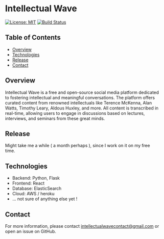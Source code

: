 # Intellectual Wave

[![License: MIT](https://img.shields.io/badge/License-MIT-green.svg)](https://opensource.org/licenses/MIT)
[![Build Status](https://travis-ci.com/username/projectname.svg?branch=master)](https://travis-ci.com/username/projectname)

## Table of Contents

- [Overview](#overview)
- [Technologies](#technologies)
- [Release](#Release)
- [Contact](#contact)

## Overview

Intellectual Wave is a free and open-source social media platform dedicated to fostering intellectual and meaningful conversations. The platform offers curated content from renowned intellectuals like Terence McKenna, Alan Watts, Timothy Leary, Aldous Huxley, and more. All content is transcribed in real-time, allowing users to engage in discussions based on lectures, interviews, and seminars from these great minds.

## Release

Might take me a while ( a month perhaps ), since I work on it on my free time. 

## Technologies

- Backend: Python, Flask 
- Frontend: React
- Database: ElasticSearch
- Cloud: AWS / heroku
- ... not sure of anything else yet !

## Contact

For more information, please contact [intellectualwavecontact@gmail.com](intellectualwavecontact@gmail.com) or open an issue on GitHub.

